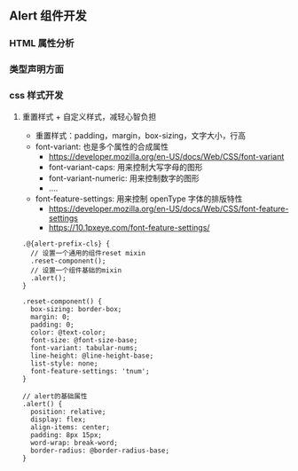 ## Alert 组件开发

### HTML 属性分析

### 类型声明方面

### css 样式开发

1. 重置样式 + 自定义样式，减轻心智负担

   - 重置样式：padding，margin，box-sizing，文字大小，行高
   - font-variant: 也是多个属性的合成属性
     - https://developer.mozilla.org/en-US/docs/Web/CSS/font-variant
     - font-variant-caps: 用来控制大写字母的图形
     - font-variant-numeric: 用来控制数字的图形
     - ....
   - font-feature-settings: 用来控制 openType 字体的排版特性
     - https://developer.mozilla.org/en-US/docs/Web/CSS/font-feature-settings
     - https://10.1pxeye.com/font-feature-settings/

   ```less
   .@{alert-prefix-cls} {
     // 设置一个通用的组件reset mixin
     .reset-component();
     // 设置一个组件基础的mixin
     .alert();
   }

   .reset-component() {
     box-sizing: border-box;
     margin: 0;
     padding: 0;
     color: @text-color;
     font-size: @font-size-base;
     font-variant: tabular-nums;
     line-height: @line-height-base;
     list-style: none;
     font-feature-settings: 'tnum';
   }

   // alert的基础属性
   .alert() {
     position: relative;
     display: flex;
     align-items: center;
     padding: 8px 15px;
     word-wrap: break-word;
     border-radius: @border-radius-base;
   }
   ```
